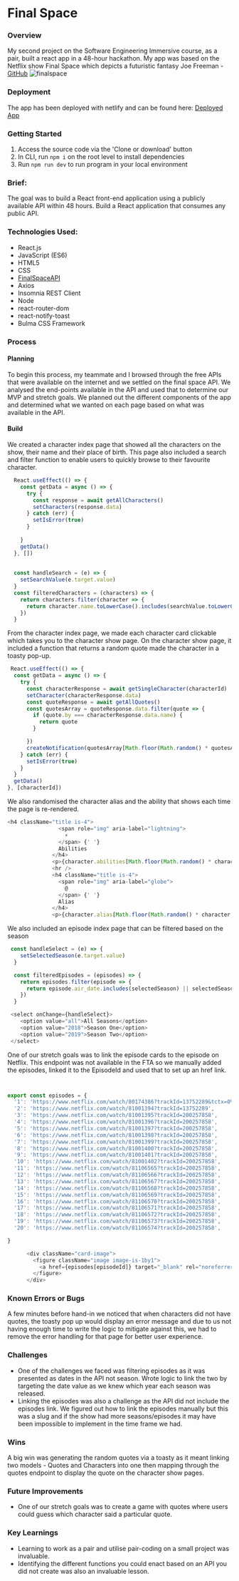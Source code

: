 # Final Space

### Overview
My second project on the Software Engineering Immersive course, as a pair, built a react app in a 48-hour hackathon.
My app was based on the Netflix show Final Space which depicts a futuristic fantasy
Joe Freeman - [GitHub]()
![finalspace](./Images/finalspace.png)

### Deployment
The app has been deployed with netlify and can be found here: [Deployed App](https://aromifinalspace.netlify.app)

### Getting Started
1. Access the source code via the 'Clone or download' button
2. In CLI, run `npm i` on the root level to install dependencies
3. Run `npm run dev`  to run program in your local environment

### Brief:
The goal was to build a React front-end application using a publicly available API within 48 hours. Build a React application that consumes any public API.

### Technologies Used:
* React.js
* JavaScript (ES6)
* HTML5
* CSS
* [FinalSpaceAPI](https://finalspaceapi.com/)
* Axios
* Insomnia REST Client
* Node
* react-router-dom
* react-notify-toast
* Bulma CSS Framework

### Process
#### Planning
To begin this process, my teammate and I browsed through the free APIs that were available on the internet and we settled on the final space API. We analysed the end-points available in the API and used that to determine our MVP and stretch goals. We planned out the different components of the app and determined what we wanted on each page based on what was available in the API.

#### Build
We created a character index page that showed all the characters on the show, their name and their place of birth. This page also included a search and filter function to enable users to quickly browse to their favourite character.

``` JavaScript
  React.useEffect(() => {
    const getData = async () => {
      try {
        const response = await getAllCharacters()   
        setCharacters(response.data)      
      } catch (err) {
        setIsError(true)
      }
      
    }
    getData()
  }, [])
  
  
  const handleSearch = (e) => {
    setSearchValue(e.target.value)
  }
  const filteredCharacters = (characters) => {
    return characters.filter(character => {
      return character.name.toLowerCase().includes(searchValue.toLowerCase())
    })
  }
  ```
  From the character index page, we made each character card clickable which takes you to the character show page.
  On the character show page, it included a function that returns a random quote made the character in a toasty pop-up.

  ``` JavaScript
   React.useEffect(() => {
    const getData = async () => {
      try {
        const characterResponse = await getSingleCharacter(characterId)
        setCharacter(characterResponse.data)
        const quoteResponse = await getAllQuotes()
        const quotesArray = quoteResponse.data.filter(quote => {
          if (quote.by === characterResponse.data.name) {
            return quote
          }

        })
        createNotification(quotesArray[Math.floor(Math.random() * quotesArray.length)].quote)
      } catch (err) {
        setIsError(true)
      }
    }
    getData()
  }, [characterId])
  ```
  We also randomised the character alias and the ability that shows each time the page is re-rendered.

  ``` JavaScript
  <h4 className="title is-4">
                  <span role="img" aria-label="lightning">
                    ⚡️
                  </span> {' '}
                  Abilities
                </h4>
                <p>{character.abilities[Math.floor(Math.random() * character.abilities.length)]}</p>
                <hr />
                <h4 className="title is-4">
                  <span role="img" aria-label="globe">
                    @
                  </span> {' '}
                  Alias
                </h4>
                <p>{character.alias[Math.floor(Math.random() * character.alias.length)]}</p>
```
We also included an episode index page that can be filtered based on the season 

``` JavaScript
 const handleSelect = (e) => {
    setSelectedSeason(e.target.value)
  }

  const filteredEpisodes = (episodes) => {
    return episodes.filter(episode => {
      return episode.air_date.includes(selectedSeason) || selectedSeason === 'all'
    })
  }
  ```
  ``` JavaScript
   <select onChange={handleSelect}>
      <option value="all">All Seasons</option>
      <option value="2018">Season One</option>
      <option value="2019">Season Two</option>
   </select>
  ```

One of our stretch goals was to link the episode cards to the episode on Netflix. This endpoint was not available in the FTA so we manually added the episodes, linked it to the EpisodeId and used that to set up an href link.

``` JavaScript 


export const episodes = {
  '1': 'https://www.netflix.com/watch/80174386?trackId=13752289&tctx=0%2C1%2Cf7095036fa255a1577391c16edbc6249ecf0a6ec%3Ad66d80365c0697a1c9e1fca7ed06340d33145c35%2Cf7095036fa255a1577391c16edbc6249ecf0a6ec%3Ad66d80365c0697a1c9e1fca7ed06340d33145c35%2Cunknown%2C%2C',
  '2': 'https://www.netflix.com/watch/81001394?trackId=13752289',
  '3': 'https://www.netflix.com/watch/81001395?trackId=200257858',
  '4': 'https://www.netflix.com/watch/81001396?trackId=200257858',
  '5': 'https://www.netflix.com/watch/81001397?trackId=200257858',
  '6': 'https://www.netflix.com/watch/81001398?trackId=200257858',
  '7': 'https://www.netflix.com/watch/81001399?trackId=200257858',
  '8': 'https://www.netflix.com/watch/81001400?trackId=200257858',
  '9': 'https://www.netflix.com/watch/81001401?trackId=200257858',
  '10': 'https://www.netflix.com/watch/81001402?trackId=200257858',
  '11': 'https://www.netflix.com/watch/81106565?trackId=200257858',
  '12': 'https://www.netflix.com/watch/81106566?trackId=200257858',
  '13': 'https://www.netflix.com/watch/81106567?trackId=200257858',
  '14': 'https://www.netflix.com/watch/81106568?trackId=200257858',
  '15': 'https://www.netflix.com/watch/81106569?trackId=200257858',
  '16': 'https://www.netflix.com/watch/81106570?trackId=200257858',
  '17': 'https://www.netflix.com/watch/81106571?trackId=200257858',
  '18': 'https://www.netflix.com/watch/81106572?trackId=200257858',
  '19': 'https://www.netflix.com/watch/81106573?trackId=200257858',
  '20': 'https://www.netflix.com/watch/81106574?trackId=200257858',

}
```
``` JavaScript 
      <div className="card-image">
        <figure className="image image-is-1by1">
          <a href={episodes[episodeId]} target="_blank" rel="noreferrer"> <img src={image} alt={name} /> </a>
        </figure>
      </div>
```

### Known Errors or Bugs
A few minutes before hand-in we noticed that when characters did not have quotes, the toasty pop up would display an error message and due to us not having enough time to write the logic to mitigate against this, we had to remove the error handling for that page for better user experience.

### Challenges
* One of the challenges we faced was filtering episodes as it was presented as dates in the API not season. Wrote logic to link the two by targeting the date value as we knew which year each season was released.
* Linking the episodes was also a challenge as the API did not include the episodes link. We figured out how to link the episodes manually but this was a slug and if the show had more seasons/episodes it may have been impossible to implement in the time frame we had.

### Wins
A big win was generating the random quotes via a toasty as it meant linking two models - Quotes and Characters into one then mapping through the quotes endpoint to display the quote on the character show pages.

### Future Improvements
* One of our stretch goals was to create a game with quotes where users could guess which character said a particular quote. 

### Key Learnings
* Learning to work as a pair and utilise pair-coding on a small project was invaluable. 
* Identifying the different functions you could enact based on an API you did not create was also an invaluable lesson.






